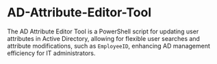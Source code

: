 # AD-Attribute-Editor-Tool
The AD Attribute Editor Tool is a PowerShell script for updating user attributes in Active Directory, allowing for flexible user searches and attribute modifications, such as `EmployeeID`, enhancing AD management efficiency for IT administrators.

